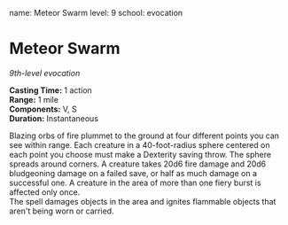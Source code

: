 name: Meteor Swarm
level: 9
school: evocation

# Meteor Swarm 
_9th-level evocation_ 

**Casting Time:** 1 action    
**Range:** 1 mile    
**Components:** V, S    
**Duration:** Instantaneous 

Blazing orbs of fire plummet to the ground at four different points you can see within range. Each creature in a 40-foot-radius sphere centered on each point you choose must make a Dexterity saving throw. The sphere spreads around corners. A creature takes 20d6 fire damage and 20d6 bludgeoning damage on a failed save, or half as much damage on a successful one. A creature in the area of more than one fiery burst is affected only once.    
The spell damages objects in the area and ignites flammable objects that aren't being worn or carried. 
